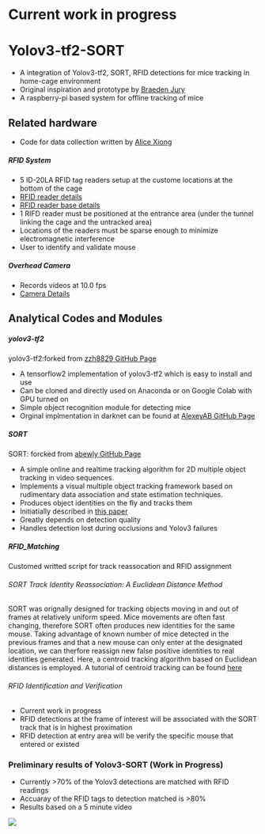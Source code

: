 # Current work in progress
# Yolov3-tf2-SORT
- A integration of Yolov3-tf2, SORT, RFID detections for mice tracking in home-cage environment
- Original inspiration and prototype by [Braeden Jury](https://github.com/ubcbraincircuits/NaturalMouseTracker)
- A raspberry-pi based system for offline tracking of mice 
## Related hardware
- Code for data collection written by [Alice Xiong](https://github.com/ubcbraincircuits/NaturalMouseTracker_rpi)
##### RFID System
- 5 ID-20LA RFID tag readers setup at the custome locations at the bottom of the cage
- [RFID reader details](https://www.sparkfun.com/products/11828)
- [RFID reader base details](https://www.sparkfun.com/products/9963)
- 1 RIFD reader must be positioned at the entrance area (under the tunnel linking the cage and the untracked area)
- Locations of the readers must be sparse enough to minimize electromagnetic interference
- User to identify and validate mouse 
##### Overhead Camera 
- Records videos at 10.0 fps
- [Camera Details](https://www.buyapi.ca/product/raspberry-pi-camera-g-with-fisheye-lens/)
## Analytical Codes and Modules
##### yolov3-tf2 
yolov3-tf2:forked from [zzh8829 GitHub Page](https://github.com/zzh8829/yolov3-tf2)
- A tensorflow2 implementation of yolov3-tf2 which is easy to install and use
- Can be cloned and directly used on Anaconda or on Google Colab with GPU turned on 
- Simple object recognition module for detecting mice
- Orginal implmentation in darknet can be found at [AlexeyAB GitHub Page](https://github.com/AlexeyAB/darknet)
##### SORT 
SORT: forcked from [abewly GitHub Page](https://github.com/abewley/sort)
- A simple online and realtime tracking algorithm for 2D multiple object tracking in video sequences.
- Implements a visual multiple object tracking framework based on 
rudimentary data association and state estimation techniques. 
- Produces object identities on the fly and tracks them 
- Initiatially described in [this paper](https://arxiv.org/abs/1602.00763)
- Greatly depends on detection quality
- Handles detection lost during occlusions and Yolov3 failures
##### RFID_Matching 
Customed writted script for track reassocation and RFID assignment
###### SORT Track Identity Reassociation: A Euclidean Distance Method
SORT was orignally designed for tracking objects moving in and out of frames at relatively uniform speed.
Mice movements are often fast changing, therefore SORT often produces new identities for the same mouse.
Taking advantage of known number of mice detected in the previous frames and that a new mouse can only enter at the 
designated location, we can therfore reassign new false positive identities to real identities generated. Here, 
a centroid tracking algorithm based on Euclidean distances is employed. A tutorial of centroid tracking can be found 
[here](https://www.pyimagesearch.com/2018/07/23/simple-object-tracking-with-opencv/)
###### RFID Identification and Verification
- Current work in progress
- RFID detections at the frame of interest will be associated with the SORT track that is in highest proximation 
- RFID detection at entry area will be verify the specific mouse that entered or existed
### Preliminary results of Yolov3-SORT (Work in Progress) 
- Currently >70% of the Yolov3 detections are matched with RFID readings
- Accuaray of the RFID tags to detection matched is >80%
- Results based on a 5 minute video


![](Sample_RFID.gif)
